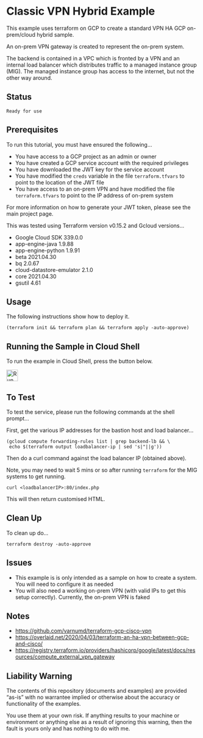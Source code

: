 Classic VPN Hybrid Example
===========================

This example uses terraform on GCP to create a standard VPN HA GCP on-prem/cloud hybrid sample.

An on-prem VPN gateway is created to represent the on-prem system.

The backend is contained in a VPC which is fronted by a VPN and an internal load balancer which distributes traffic to a managed instance group (MIG). The managed instance group has access to the internet, but not the other way around.

Status
------
````
Ready for use
````

Prerequisites
-------------
To run this tutorial, you must have ensured the following...

* You have access to a GCP project as an admin or owner
* You have created a GCP service account with the required privileges
* You have downloaded the JWT key for the service account
* You have modified the `creds` variable in the file `terraform.tfvars` to point to the location of the JWT file
* You have access to an on-prem VPN and have modified the file `terraform.tfvars` to point to the IP address of on-prem system

For more information on how to generate your JWT token, please see the main project page.

This was tested using Terraform version v0.15.2 and Gcloud versions...

* Google Cloud SDK 339.0.0
* app-engine-java 1.9.88
* app-engine-python 1.9.91
* beta 2021.04.30
* bq 2.0.67
* cloud-datastore-emulator 2.1.0
* core 2021.04.30
* gsutil 4.61

Usage
-----
The following instructions show how to deploy it.

    (terraform init && terraform plan && terraform apply -auto-approve)

Running the Sample in Cloud Shell
---------------------------------
To run the example in Cloud Shell, press the button below.

[<img src="http://gstatic.com/cloudssh/images/open-btn.png" alt="Run on Google Cloud" height="30">][run_button_auto]

To Test
-------
To test the service, please run the following commands at the shell prompt...

First, get the various IP addresses for the bastion host and load balancer...

    (gcloud compute forwarding-rules list | grep backend-lb && \
     echo $(terraform output loadbalancer-ip | sed 's|"||g'))

Then do a curl command against the load balancer IP (obtained above).

Note, you may need to wait 5 mins or so after running `terraform` for the MIG systems to get running.

    curl <loadbalancerIP>:80/index.php

This will then return customised HTML.

Clean Up
--------
To clean up do...

    terraform destroy -auto-approve

Issues
------
- This example is is only intended as a sample on how to create a system. You will need to configure it as needed
- You will also need a working on-prem VPN (with valid IPs to get this setup correctly). Currently, the on-prem VPN is faked

Notes
-----
- https://github.com/varnumd/terraform-gcp-cisco-vpn
- https://overlaid.net/2020/04/03/terraform-an-ha-vpn-between-gcp-and-cisco/
- https://registry.terraform.io/providers/hashicorp/google/latest/docs/resources/compute_external_vpn_gateway

Liability Warning
-----------------
The contents of this repository (documents and examples) are provided “as-is” with no warrantee implied or otherwise about the accuracy or functionality of the examples.

You use them at your own risk. If anything results to your machine or environment or anything else as a result of ignoring this warning, then the fault is yours only and has nothing to do with me.

[run_button_auto]: https://console.cloud.google.com/cloudshell/open?git_repo=https://github.com/tpayne/terraform-examples&working_dir=samples/GCP/templates/vpn-hybrid&page=shell&tutorial=README.md
